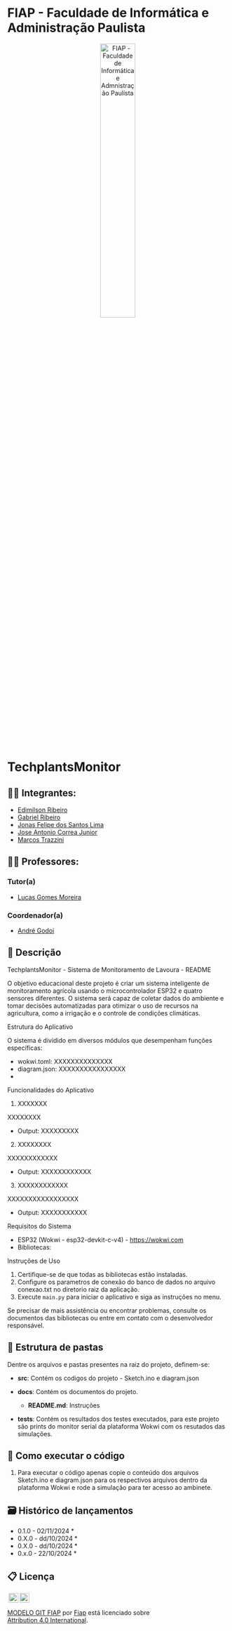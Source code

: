 # FIAP - Faculdade de Informática e Administração Paulista

<p align="center">
<a href= "https://www.fiap.com.br/"><img src="assets/logo-fiap.png" alt="FIAP - Faculdade de Informática e Admnistração Paulista" border="0" width=40% height=40%></a>
</p>

<br>

# TechplantsMonitor

## 👨‍🎓 Integrantes: 
- <a href="https://www.linkedin.com/in/edimilson-ribeiro/">Edimilson Ribeiro</a>
- <a href="https://www.linkedin.com/in/ribeirogab/">Gabriel Ribeiro</a>
- <a href="https://www.linkedin.com/in/jonas-felipe-dos-santos-lima-b2346811b/">Jonas Felipe dos Santos Lima</a>
- <a href="https://www.linkedin.com/in/jacorrea/">Jose Antonio Correa Junior</a>
- <a href="https://www.linkedin.com/in/mstrazzini/">Marcos Trazzini</a>

## 👩‍🏫 Professores:
### Tutor(a) 
- <a href="https://www.linkedin.com/in/lucas-gomes-moreira-15a8452a/">Lucas Gomes Moreira</a>
### Coordenador(a)
- <a href="https://www.linkedin.com/in/profandregodoi/">André Godoi</a>


## 📜 Descrição

 TechplantsMonitor - Sistema de Monitoramento de Lavoura - README

O objetivo educacional deste projeto é criar um sistema inteligente de monitoramento agrícola usando o microcontrolador ESP32 e quatro sensores diferentes. O sistema será capaz de coletar dados do ambiente e tomar decisões automatizadas para otimizar o uso de recursos na agricultura, como a irrigação e o controle de condições climáticas.

 Estrutura do Aplicativo

O sistema é dividido em diversos módulos que desempenham funções específicas:

- wokwi.toml: XXXXXXXXXXXXXX
- diagram.json: XXXXXXXXXXXXXXXX
- 

 Funcionalidades do Aplicativo

 1. XXXXXXX

XXXXXXXX

- Output: XXXXXXXXX

 2. XXXXXXXX

XXXXXXXXXXXX

- Output: XXXXXXXXXXXX

 3. XXXXXXXXXXXX

XXXXXXXXXXXXXXXXX

- Output: XXXXXXXXXXX

 Requisitos do Sistema

- ESP32 (Wokwi - esp32-devkit-c-v4) - https://wokwi.com
- Bibliotecas: 

 Instruções de Uso

1. Certifique-se de que todas as bibliotecas estão instaladas.
2. Configure os parametros de conexão do banco de dados no arquivo conexao.txt no diretorio raiz da aplicação.
3. Execute `main.py` para iniciar o aplicativo e siga as instruções no menu.

Se precisar de mais assistência ou encontrar problemas, consulte os documentos das bibliotecas ou entre em contato com o desenvolvedor responsável.

## 📁 Estrutura de pastas

Dentre os arquivos e pastas presentes na raiz do projeto, definem-se:

- <b>src</b>: Contém os codigos do projeto - Sketch.ino e diagram.json

- <b>docs</b>: Contém os documentos do projeto.
    - <b>README.md</b>: Instruções

- <b>tests</b>: Contém os resultados dos testes executados, para este projeto são prints do monitor serial da plataforma Wokwi com os resutados das simulações.

## 🔧 Como executar o código

1. Para executar o código apenas copie o conteúdo dos arquivos Sketch.ino e diagram.json para os respectivos arquivos dentro da plataforma Wokwi e rode a simulação para ter acesso ao ambinete.

## 🗃 Histórico de lançamentos
* 0.1.0 - 02/11/2024
    * 
* 0.X.0 - dd/10/2024
    *
* 0.X.0 - dd/10/2024
    * 
* 0.x.0 - 22/10/2024
    *

## 📋 Licença

<img style="height:22px!important;margin-left:3px;vertical-align:text-bottom;" src="https://mirrors.creativecommons.org/presskit/icons/cc.svg?ref=chooser-v1"><img style="height:22px!important;margin-left:3px;vertical-align:text-bottom;" src="https://mirrors.creativecommons.org/presskit/icons/by.svg?ref=chooser-v1"><p xmlns:cc="http://creativecommons.org/ns#" xmlns:dct="http://purl.org/dc/terms/"><a property="dct:title" rel="cc:attributionURL" href="https://github.com/agodoi/template">MODELO GIT FIAP</a> por <a rel="cc:attributionURL dct:creator" property="cc:attributionName" href="https://fiap.com.br">Fiap</a> está licenciado sobre <a href="http://creativecommons.org/licenses/by/4.0/?ref=chooser-v1" target="_blank" rel="license noopener noreferrer" style="display:inline-block;">Attribution 4.0 International</a>.</p>